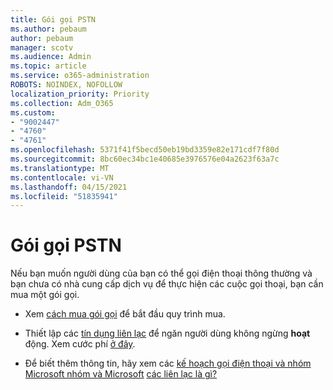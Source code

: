 ```yaml
---
title: Gói gọi PSTN
ms.author: pebaum
author: pebaum
manager: scotv
ms.audience: Admin
ms.topic: article
ms.service: o365-administration
ROBOTS: NOINDEX, NOFOLLOW
localization_priority: Priority
ms.collection: Adm_O365
ms.custom:
- "9002447"
- "4760"
- "4761"
ms.openlocfilehash: 5371f41f5becd50eb19bd3359e82e171cdf7f80d
ms.sourcegitcommit: 8bc60ec34bc1e40685e3976576e04a2623f63a7c
ms.translationtype: MT
ms.contentlocale: vi-VN
ms.lasthandoff: 04/15/2021
ms.locfileid: "51835941"
---
```

# <a name="pstn-calling-plans"></a>Gói gọi PSTN

Nếu bạn muốn người dùng của bạn có thể gọi điện thoại thông thường và bạn chưa có nhà cung cấp dịch vụ để thực hiện các cuộc gọi thoại, bạn cần mua một gói gọi.

- Xem [cách mua gói gọi](https://docs.microsoft.com/MicrosoftTeams/calling-plans-for-office-365) để bắt đầu quy trình mua.

- Thiết lập các [tín dụng liên lạc](https://docs.microsoft.com/microsoftteams/set-up-communications-credits-for-your-organization) để ngăn người dùng không ngừng **hoạt** động. Xem cước phí [ở đây](https://products.office.com/microsoft-teams/voice-calling). 

- Để biết thêm thông tin, hãy xem các [kế hoạch gọi điện thoại và nhóm Microsoft nhóm và Microsoft](https://docs.microsoft.com/MicrosoftTeams/calling-plan-landing-page) [các liên lạc là gì?](https://docs.microsoft.com/microsoftteams/what-are-communications-credits)
